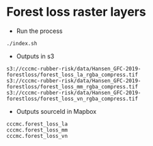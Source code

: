 # Forest loss raster layers

-  Run the process 

```
./index.sh
```

-  Outputs in s3

```
s3://cccmc-rubber-risk/data/Hansen_GFC-2019-forestloss/forest_loss_la_rgba_compress.tif 
s3://cccmc-rubber-risk/data/Hansen_GFC-2019-forestloss/forest_loss_mm_rgba_compress.tif
s3://cccmc-rubber-risk/data/Hansen_GFC-2019-forestloss/forest_loss_vn_rgba_compress.tif
```

- Outputs sourceId in Mapbox

```
cccmc.forest_loss_la
cccmc.forest_loss_mm
cccmc.forest_loss_vn
```

